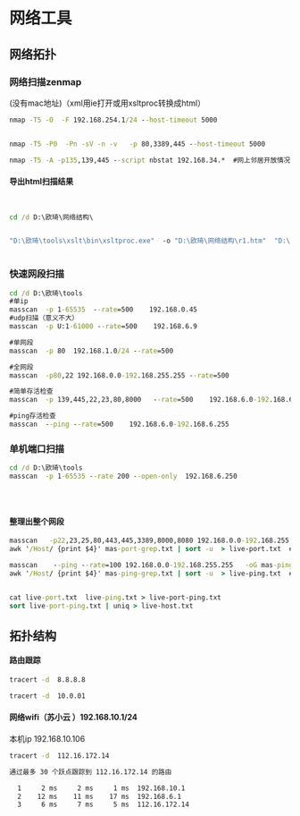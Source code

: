 # 网络工具





##  网络拓扑



### 网络扫描zenmap 

(没有mac地址)（xml用ie打开或用xsltproc转换成html）





```cmd
nmap -T5 -O  -F 192.168.254.1/24 --host-timeout 5000 


nmap -T5 -P0  -Pn -sV -n -v   -p 80,3389,445 --host-timeout 5000 

nmap -T5 -A -p135,139,445 --script nbstat 192.168.34.*  #网上邻居开放情况
```



#### 导出html扫描结果

```cmd
 

cd /d D:\欧琦\网络结构\


"D:\欧琦\tools\xslt\bin\xsltproc.exe"  -o "D:\欧琦\网络结构\r1.htm"  "D:\欧琦\tools\nmap-bootstrap.xsl" "D:\欧琦\网络结构\202302100934 Ping scan on 192.168.6.1_24.xml"
 

```





### 快速网段扫描



```cmd
cd /d D:\欧琦\tools
#单ip
masscan  -p 1-65535  --rate=500    192.168.0.45
#udp扫描（意义不大）
masscan  -p U:1-61000 --rate=500    192.168.6.9 

#单网段
masscan  -p 80  192.168.1.0/24 --rate=500  

#全网段
masscan  -p80,22 192.168.0.0-192.168.255.255 --rate=500   

#简单存活检查
masscan  -p 139,445,22,23,80,8000   --rate=500    192.168.6.0-192.168.6.255

#ping存活检查
masscan  --ping --rate=500    192.168.6.0-192.168.6.255


```



### 单机端口扫描

```cmd
cd /d D:\欧琦\tools
masscan  -p 1-65535 --rate 200 --open-only  192.168.6.250





```



 #### 整理出整个网段

```cmd
masscan   -p22,23,25,80,443,445,3389,8000,8080 192.168.0.0-192.168.255.255 --rate 500  -oG mas-port-grep.txt
awk '/Host/ {print $4}' mas-port-grep.txt | sort -u  > live-port.txt  # 转换成ip列表++++

masscan    --ping --rate=100 192.168.0.0-192.168.255.255   -oG mas-ping-grep.txt
awk '/Host/ {print $4}' mas-ping-grep.txt | sort -u  > live-ping.txt  # 转换成ip列表++++


cat live-port.txt  live-ping.txt > live-port-ping.txt
sort live-port-ping.txt | uniq > live-host.txt

```











## 拓扑结构

#### 路由跟踪

```cmd
tracert -d  8.8.8.8     

tracert -d  10.0.01
```



#### 网络wifi（苏小云 ）192.168.10.1/24

本机ip  192.168.10.106

```cmd
tracert -d  112.16.172.14

通过最多 30 个跃点跟踪到 112.16.172.14 的路由

  1     2 ms     2 ms     1 ms  192.168.10.1
  2    12 ms    11 ms    17 ms  192.168.6.1
  3     6 ms     7 ms     5 ms  112.16.172.14

```